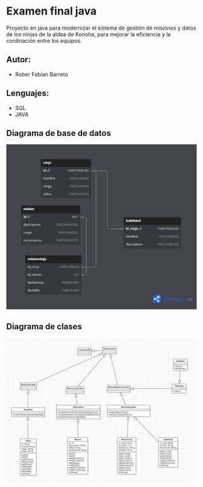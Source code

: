 # Examen final java

Proyecto en java para modernizar el sistema de gestión de misiones y datos de los ninjas de la aldea de Konoha, para mejorar la eficiencia y la cordinación entre los equipos. 

## Autor:
* Rober Fabian Barreto

## Lenguajes:
* SQL
* JAVA

## Diagrama de base de datos
![Img-diagrama-base-de-datos](/readmeRecursos/diagramaBaseDeDatos.png)

## Diagrama de clases
![Img-diagrama-de-clases](/readmeRecursos/diagramaDeClases.jpg)